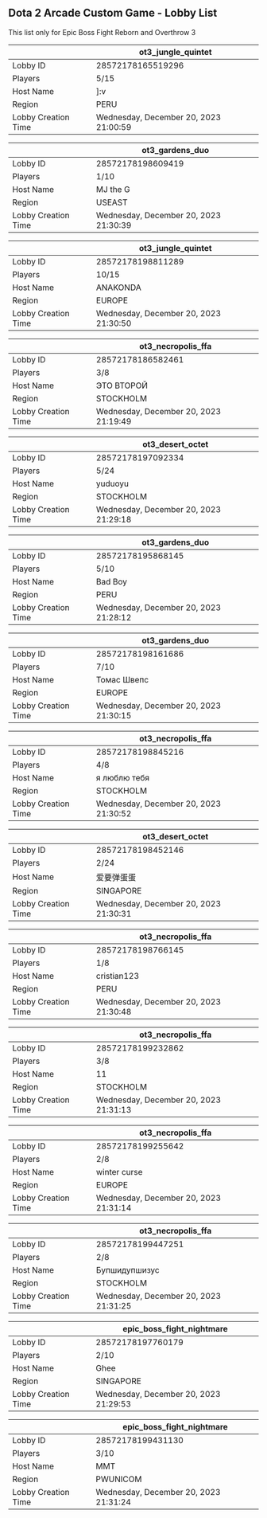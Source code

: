 ## Dota 2 Arcade Custom Game - Lobby List

This list only for Epic Boss Fight Reborn and Overthrow 3

|  | ot3_jungle_quintet |
| ------ | ------ |
| Lobby ID | 28572178165519296 |
| Players | 5/15 |
| Host Name | ]:v |
| Region | PERU |
| Lobby Creation Time | Wednesday, December 20, 2023 21:00:59 |


|  | ot3_gardens_duo |
| ------ | ------ |
| Lobby ID | 28572178198609419 |
| Players | 1/10 |
| Host Name | MJ the G |
| Region | USEAST |
| Lobby Creation Time | Wednesday, December 20, 2023 21:30:39 |


|  | ot3_jungle_quintet |
| ------ | ------ |
| Lobby ID | 28572178198811289 |
| Players | 10/15 |
| Host Name | ANAKONDA |
| Region | EUROPE |
| Lobby Creation Time | Wednesday, December 20, 2023 21:30:50 |


|  | ot3_necropolis_ffa |
| ------ | ------ |
| Lobby ID | 28572178186582461 |
| Players | 3/8 |
| Host Name | ЭТО ВТОРОЙ |
| Region | STOCKHOLM |
| Lobby Creation Time | Wednesday, December 20, 2023 21:19:49 |


|  | ot3_desert_octet |
| ------ | ------ |
| Lobby ID | 28572178197092334 |
| Players | 5/24 |
| Host Name | yuduoyu |
| Region | STOCKHOLM |
| Lobby Creation Time | Wednesday, December 20, 2023 21:29:18 |


|  | ot3_gardens_duo |
| ------ | ------ |
| Lobby ID | 28572178195868145 |
| Players | 5/10 |
| Host Name | Bad Boy |
| Region | PERU |
| Lobby Creation Time | Wednesday, December 20, 2023 21:28:12 |


|  | ot3_gardens_duo |
| ------ | ------ |
| Lobby ID | 28572178198161686 |
| Players | 7/10 |
| Host Name | Томас Швепс |
| Region | EUROPE |
| Lobby Creation Time | Wednesday, December 20, 2023 21:30:15 |


|  | ot3_necropolis_ffa |
| ------ | ------ |
| Lobby ID | 28572178198845216 |
| Players | 4/8 |
| Host Name | я люблю тебя |
| Region | STOCKHOLM |
| Lobby Creation Time | Wednesday, December 20, 2023 21:30:52 |


|  | ot3_desert_octet |
| ------ | ------ |
| Lobby ID | 28572178198452146 |
| Players | 2/24 |
| Host Name | 爱要弹蛋蛋 |
| Region | SINGAPORE |
| Lobby Creation Time | Wednesday, December 20, 2023 21:30:31 |


|  | ot3_necropolis_ffa |
| ------ | ------ |
| Lobby ID | 28572178198766145 |
| Players | 1/8 |
| Host Name | cristian123 |
| Region | PERU |
| Lobby Creation Time | Wednesday, December 20, 2023 21:30:48 |


|  | ot3_necropolis_ffa |
| ------ | ------ |
| Lobby ID | 28572178199232862 |
| Players | 3/8 |
| Host Name | 11 |
| Region | STOCKHOLM |
| Lobby Creation Time | Wednesday, December 20, 2023 21:31:13 |


|  | ot3_necropolis_ffa |
| ------ | ------ |
| Lobby ID | 28572178199255642 |
| Players | 2/8 |
| Host Name | winter curse |
| Region | EUROPE |
| Lobby Creation Time | Wednesday, December 20, 2023 21:31:14 |


|  | ot3_necropolis_ffa |
| ------ | ------ |
| Lobby ID | 28572178199447251 |
| Players | 2/8 |
| Host Name | Бупшидупшизус |
| Region | STOCKHOLM |
| Lobby Creation Time | Wednesday, December 20, 2023 21:31:25 |


|  | epic_boss_fight_nightmare |
| ------ | ------ |
| Lobby ID | 28572178197760179 |
| Players | 2/10 |
| Host Name | Ghee |
| Region | SINGAPORE |
| Lobby Creation Time | Wednesday, December 20, 2023 21:29:53 |


|  | epic_boss_fight_nightmare |
| ------ | ------ |
| Lobby ID | 28572178199431130 |
| Players | 3/10 |
| Host Name | MMT |
| Region | PWUNICOM |
| Lobby Creation Time | Wednesday, December 20, 2023 21:31:24 |


